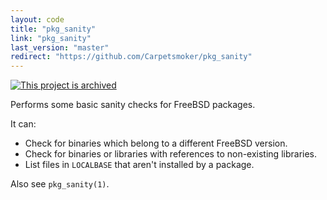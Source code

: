 ```yaml
---
layout: code
title: "pkg_sanity"
link: "pkg_sanity"
last_version: "master"
redirect: "https://github.com/Carpetsmoker/pkg_sanity"
---
```


[![This project is archived](https://img.shields.io/badge/Status-archived-red.svg)](https://arp242.net/status/archived)

Performs some basic sanity checks for FreeBSD packages.

It can:

- Check for binaries which belong to a different FreeBSD version.
- Check for binaries or libraries with references to non-existing libraries.
- List files in `LOCALBASE`  that aren't installed by a package.

Also see `pkg_sanity(1)`.
